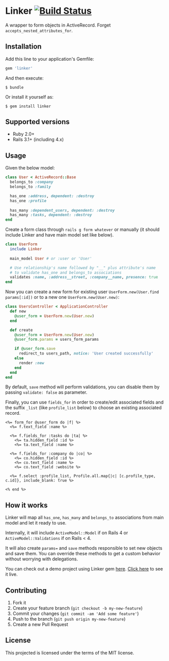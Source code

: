 # Linker [![Build Status](https://travis-ci.org/glaucocustodio/linker.svg?branch=master)](https://travis-ci.org/glaucocustodio/linker)

A wrapper to form objects in ActiveRecord. Forget `accepts_nested_attributes_for`.

## Installation

Add this line to your application's Gemfile:

```ruby
gem 'linker'
```

And then execute:

    $ bundle

Or install it yourself as:

    $ gem install linker

## Supported versions
- Ruby 2.0+
- Rails 3.1+ (including 4.x)

## Usage

Given the below model:
```ruby
class User < ActiveRecord::Base
  belongs_to :company
  belongs_to :family

  has_one :address, dependent: :destroy
  has_one :profile
  
  has_many :dependent_users, dependent: :destroy
  has_many :tasks, dependent: :destroy
end
```

Create a form class through `rails g form whatever` or manually (it should include Linker and have main model set like below).
```ruby
class UserForm
  include Linker
  
  main_model User # or :user or 'User'

  # Use relationship's name followed by "__" plus attribute's name 
  # to validate has_one and belongs_to associations
  validates :name, :address__street, :company__name, presence: true
end
```

Now you can create a new form for existing user `UserForm.new(User.find params[:id])` or to a new one `UserForm.new(User.new)`:
```ruby
class UsersController < ApplicationController
  def new
    @user_form = UserForm.new(User.new)
  end

  def create
    @user_form = UserForm.new(User.new)
    @user_form.params = users_form_params

    if @user_form.save
      redirect_to users_path, notice: 'User created successfully'
    else
      render :new
    end
  end
end
```

By default, `save` method will perform validations, you can disable them by passing `validate: false` as parameter.

Finally, you can use `fields_for` in order to create/edit associated fields and the suffix `_list` (like `profile_list` below) to choose an existing associated record.

```erb
<%= form_for @user_form do |f| %>
  <%= f.text_field :name %>
  
  <%= f.fields_for :tasks do |ta| %>
    <%= ta.hidden_field :id %>
    <%= ta.text_field :name %>

  <%= f.fields_for :company do |co| %>
    <%= co.hidden_field :id %>
    <%= co.text_field :name %>
    <%= co.text_field :website %>

  <%= f.select :profile_list, Profile.all.map{|c| [c.profile_type, c.id]}, include_blank: true %>

<% end %>
```

## How it works

Linker will map all `has_one`, `has_many` and `belongs_to` associations from main model and let it ready to use.

Internally, it will include `ActiveModel::Model` if on Rails 4 or `ActiveModel::Validations` if on Rails < 4.

It will also create `params=` and `save` methods responsible to set new objects and save them. You can override these methods to get a custom behavior without worrying with delegations.

You can check out a demo project using Linker gem [here](https://github.com/glaucocustodio/linker_demo). [Click here](http://linker-demo.herokuapp.com/) to see it live.

## Contributing

1. Fork it
2. Create your feature branch (`git checkout -b my-new-feature`)
3. Commit your changes (`git commit -am 'Add some feature'`)
4. Push to the branch (`git push origin my-new-feature`)
5. Create a new Pull Request

## License

This projected is licensed under the terms of the MIT license.